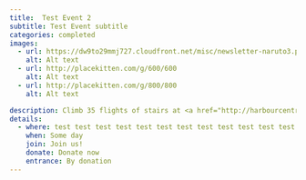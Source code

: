 ```yaml
---
title:  Test Event 2
subtitle: Test Event subtitle
categories: completed
images:
  - url: https://dw9to29mmj727.cloudfront.net/misc/newsletter-naruto3.png
    alt: Alt text
  - url: http://placekitten.com/g/600/600
    alt: Alt text
  - url: http://placekitten.com/g/800/800
    alt: Alt text

description: Climb 35 flights of stairs at <a href="http://harbourcentre.com/">Vancouver's Harbour Center</a> in support of the Canadian Cancer Society. 100% of proceeds from the event will go directly to cancer research. Participants will first enjoy a warm up sponsored by Steve Nash Fitness, ending with an epic photo opportunity at the top of the Vancouver Lookout!
details:
  - where: test test test test test test test test test test test test test test
    when: Some day
    join: Join us!
    donate: Donate now
    entrance: By donation
---
```

